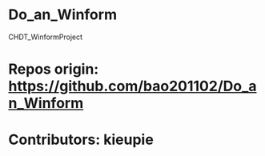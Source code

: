 # Do_an_Winform
CHDT_WinformProject

# Repos origin: https://github.com/bao201102/Do_an_Winform
# Contributors: kieupie
